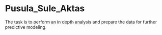 # Pusula_Sule_Aktas
 The task is to perform an in depth analysis and prepare the data for further predictive modeling.
